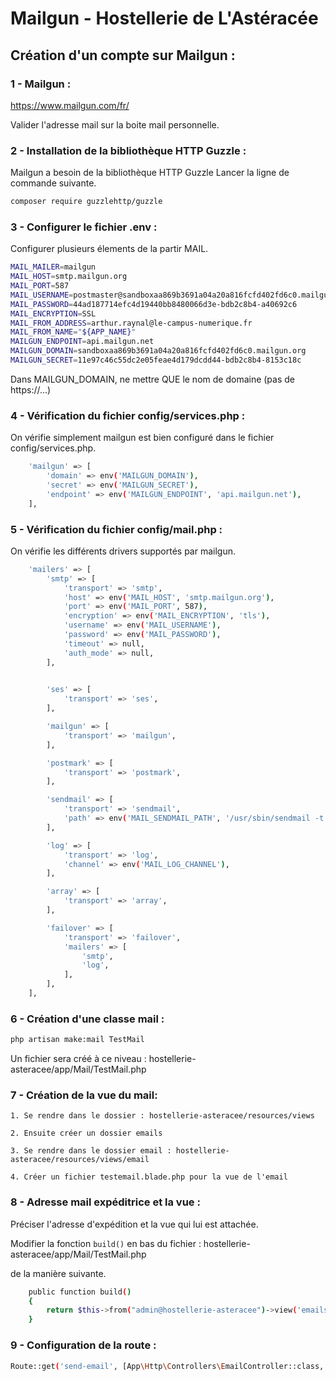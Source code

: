 # Mailgun - Hostellerie de L'Astéracée

## Création d'un compte sur Mailgun :

### 1 - Mailgun :

https://www.mailgun.com/fr/

Valider l'adresse mail sur la boite mail personnelle.

### 2 - Installation de la bibliothèque HTTP Guzzle :

Mailgun a besoin de la bibliothèque HTTP Guzzle
Lancer la ligne de commande suivante.

```sh
composer require guzzlehttp/guzzle
```

### 3 - Configurer le fichier .env :

Configurer plusieurs élements de la partir MAIL.

```sh
MAIL_MAILER=mailgun
MAIL_HOST=smtp.mailgun.org
MAIL_PORT=587
MAIL_USERNAME=postmaster@sandboxaa869b3691a04a20a816fcfd402fd6c0.mailgun.org
MAIL_PASSWORD=44ad187714efc4d19440bb8480066d3e-bdb2c8b4-a40692c6
MAIL_ENCRYPTION=SSL
MAIL_FROM_ADDRESS=arthur.raynal@le-campus-numerique.fr
MAIL_FROM_NAME="${APP_NAME}"
MAILGUN_ENDPOINT=api.mailgun.net
MAILGUN_DOMAIN=sandboxaa869b3691a04a20a816fcfd402fd6c0.mailgun.org
MAILGUN_SECRET=11e97c46c55dc2e05feae4d179dcdd44-bdb2c8b4-8153c18c
```

Dans MAILGUN_DOMAIN, ne mettre QUE le nom de domaine (pas de https://...)

### 4 - Vérification du fichier config/services.php :

On vérifie simplement mailgun est bien configuré dans le fichier config/services.php.

```sh
    'mailgun' => [
        'domain' => env('MAILGUN_DOMAIN'),
        'secret' => env('MAILGUN_SECRET'),
        'endpoint' => env('MAILGUN_ENDPOINT', 'api.mailgun.net'),
    ],
```

### 5 - Vérification du fichier config/mail.php :

On vérifie les différents drivers supportés par mailgun.

```sh
    'mailers' => [
        'smtp' => [
            'transport' => 'smtp',
            'host' => env('MAIL_HOST', 'smtp.mailgun.org'),
            'port' => env('MAIL_PORT', 587),
            'encryption' => env('MAIL_ENCRYPTION', 'tls'),
            'username' => env('MAIL_USERNAME'),
            'password' => env('MAIL_PASSWORD'),
            'timeout' => null,
            'auth_mode' => null,
        ],

        
        'ses' => [
            'transport' => 'ses',
        ],

        'mailgun' => [
            'transport' => 'mailgun',
        ],

        'postmark' => [
            'transport' => 'postmark',
        ],

        'sendmail' => [
            'transport' => 'sendmail',
            'path' => env('MAIL_SENDMAIL_PATH', '/usr/sbin/sendmail -t -i'),
        ],

        'log' => [
            'transport' => 'log',
            'channel' => env('MAIL_LOG_CHANNEL'),
        ],

        'array' => [
            'transport' => 'array',
        ],

        'failover' => [
            'transport' => 'failover',
            'mailers' => [
                'smtp',
                'log',
            ],
        ],
    ],  
```
### 6 - Création d'une classe mail :

```sh 
php artisan make:mail TestMail
```

Un fichier sera créé à ce niveau : hostellerie-asteracee/app/Mail/TestMail.php

### 7 - Création de la vue du mail:

    1. Se rendre dans le dossier : hostellerie-asteracee/resources/views

    2. Ensuite créer un dossier emails
    
    3. Se rendre dans le dossier email : hostellerie-asteracee/resources/views/email

    4. Créer un fichier testemail.blade.php pour la vue de l'email

### 8 - Adresse mail expéditrice et la vue :

Préciser l'adresse d'expédition et la vue qui lui est attachée.

Modifier la fonction ```build()``` en bas du fichier : hostellerie-asteracee/app/Mail/TestMail.php

de la manière suivante.

```sh
    public function build()
    {
        return $this->from("admin@hostellerie-asteracee")->view('emails.testemail');
    }
```

### 9 - Configuration de la route :

```sh 
Route::get('send-email', [App\Http\Controllers\EmailController::class, 'sendEmail']);
```
